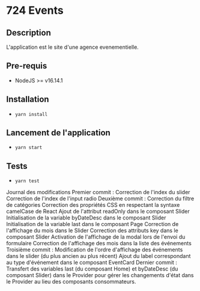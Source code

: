 # 724 Events

## Description
L'application est le site d'une agence evenementielle.
## Pre-requis
- NodeJS  >= v16.14.1

## Installation
- `yarn install`

## Lancement de l'application
- `yarn start`

## Tests
- `yarn test`


Journal des modifications
Premier commit :
Correction de l'index du slider
Correction de l'index de l'input radio
Deuxième commit :
Correction du filtre de catégories
Correction des propriétés CSS en respectant la syntaxe camelCase de React
Ajout de l'attribut readOnly dans le composant Slider
Initialisation de la variable byDateDesc dans le composant Slider
Initialisation de la variable last dans le composant Page
Correction de l'affichage du mois dans le Slider
Correction des attributs key dans le composant Slider
Activation de l'affichage de la modal lors de l'envoi du formulaire
Correction de l'affichage des mois dans la liste des événements
Troisième commit :
Modification de l'ordre d'affichage des événements dans le slider (du plus ancien au plus récent)
Ajout du label correspondant au type d'événement dans le composant EventCard
Dernier commit :
Transfert des variables last (du composant Home) et byDateDesc (du composant Slider) dans le Provider pour gérer les changements d'état dans le Provider au lieu des composants consommateurs.
